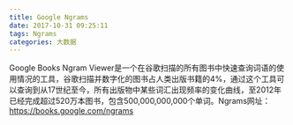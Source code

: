```yaml
---
title: Google Ngrams
date: 2017-10-31 09:25:11
tags: Ngrams
categories: 大数据
---
```


Google Books Ngram Viewer是一个在谷歌扫描的所有图书中快速查询词语的使用情况的工具，谷歌扫描并数字化的图书占人类出版书籍的4%，通过这个工具可以查询到从17世纪至今，所有出版物中某些词汇出现频率的变化曲线，至2012年已经完成超过520万本图书，包含500,000,000,000个单词。Ngrams网址：https://books.google.com/ngrams